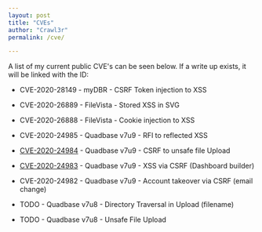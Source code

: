 ```yaml
---
layout: post
title: "CVEs"
author: "Crawl3r"
permalink: /cve/

---
```


A list of my current public CVE's can be seen below. If a write up exists, it will be linked with the ID:

- CVE-2020-28149 - myDBR - CSRF Token injection to XSS

- CVE-2020-26889 - FileVista - Stored XSS in SVG

- CVE-2020-26888 - FileVista - Cookie injection to XSS

- CVE-2020-24985 - Quadbase v7u9 - RFI to reflected XSS

- [CVE-2020-24984](https://c41nc.co.uk/?page_id=78) - Quadbase v7u9 - CSRF to unsafe file Upload

- [CVE-2020-24983](https://c41nc.co.uk/?page_id=71) - Quadbase v7u9 - XSS via CSRF (Dashboard builder)

- CVE-2020-24982 - Quadbase v7u9 - Account takeover via CSRF (email change)

- TODO - Quadbase v7u8 - Directory Traversal in Upload (filename)

- TODO - Quadbase v7u8 - Unsafe File Upload		

  
